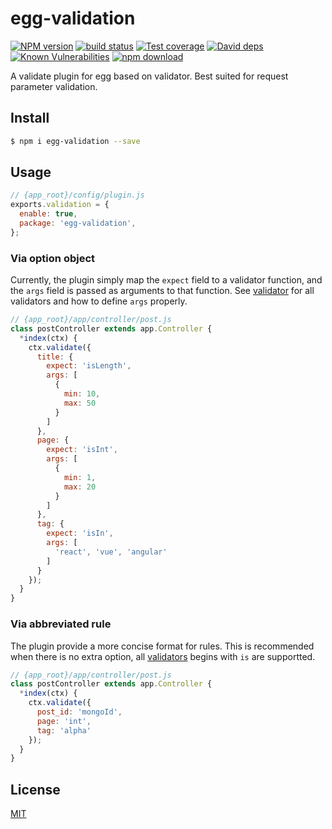 # egg-validation

[![NPM version][npm-image]][npm-url]
[![build status][travis-image]][travis-url]
[![Test coverage][codecov-image]][codecov-url]
[![David deps][david-image]][david-url]
[![Known Vulnerabilities][snyk-image]][snyk-url]
[![npm download][download-image]][download-url]

[npm-image]: https://img.shields.io/npm/v/egg-validation.svg?style=flat-square
[npm-url]: https://npmjs.org/package/egg-validation
[travis-image]: https://img.shields.io/travis/eggjs/egg-validation.svg?style=flat-square
[travis-url]: https://travis-ci.org/eggjs/egg-validation
[codecov-image]: https://img.shields.io/codecov/c/github/eggjs/egg-validation.svg?style=flat-square
[codecov-url]: https://codecov.io/github/eggjs/egg-validation?branch=master
[david-image]: https://img.shields.io/david/eggjs/egg-validation.svg?style=flat-square
[david-url]: https://david-dm.org/eggjs/egg-validation
[snyk-image]: https://snyk.io/test/npm/egg-validation/badge.svg?style=flat-square
[snyk-url]: https://snyk.io/test/npm/egg-validation
[download-image]: https://img.shields.io/npm/dm/egg-validation.svg?style=flat-square
[download-url]: https://npmjs.org/package/egg-validation

A validate plugin for egg based on validator. Best suited for request parameter validation.

## Install

```bash
$ npm i egg-validation --save
```

## Usage

```js
// {app_root}/config/plugin.js
exports.validation = {
  enable: true,
  package: 'egg-validation',
};
```

### Via option object

Currently, the plugin simply map the `expect` field to a validator function, and the `args` field is passed as arguments to that function.
See [validator](https://github.com/chriso/validator.js) for all validators and how to define `args` properly.

```js
// {app_root}/app/controller/post.js
class postController extends app.Controller {
  *index(ctx) {
    ctx.validate({
      title: {
        expect: 'isLength',
        args: [
          {
            min: 10,
            max: 50 
          }
        ]
      },
      page: {
        expect: 'isInt',
        args: [
          {
            min: 1,
            max: 20
          }
        ]
      },
      tag: {
        expect: 'isIn',
        args: [
          'react', 'vue', 'angular'
        ]
      }
    });
  }
}
```

### Via abbreviated rule

The plugin provide a more concise format for rules. This is recommended when there is no extra option, all [validators](https://github.com/chriso/validator.js) begins with `is` are supportted. 

```js
// {app_root}/app/controller/post.js
class postController extends app.Controller {
  *index(ctx) {
    ctx.validate({
      post_id: 'mongoId',
      page: 'int',
      tag: 'alpha'
    });
  }
}
```

## License

[MIT](LICENSE)
